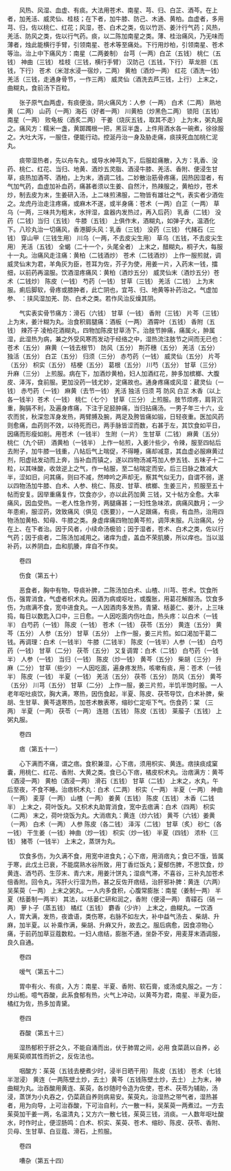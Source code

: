<!-- { "loadSidebar": true } -->
　　风热、风湿、血虚、有痰。大法用苍术、南星、芎、归、白芷、酒芩。在上者，加羌活、威灵仙、桂枝；在下者，加牛膝、防己、木通、黄柏。血虚者，多用芎、归，佐以桃仁、红花；风湿，苍、白术之类，佐以竹沥、姜汁行气药；风热，羌活、防风之类，佐以行气药。痰，以二陈加南星之类。薄、桂治痛风，乃无味而薄者，烛此能横行手臂，引领南星、苍术等至痛处。下行用炒柏，引领南星、苍术等治。治上中下痛风方：南星（二两姜制） 台芎（一两）白芷（五钱） 桃仁（五钱） 神曲（三钱） 桂枝（三钱，横行手臂） 汉防己（五钱，下行） 草龙胆（五钱，下行） 苍术（米泔水浸一宿炒，二两） 黄柏（酒炒一两） 红花（酒洗一钱） 羌活（三钱，走通身骨节，一作三两） 威灵仙（酒洗去芦三钱，上行） 上末之，曲糊丸，食前汤下百粒。

　　张子原气血两虚，有痰便浊，阴火痛风方：人参（一两） 白术（二两） 熟地黄（二两） 山药（一两）海石（好者一两） 川黄柏（炒黑色二两） 锁阳（五钱） 南星（一两） 败龟板（酒炙二两） 干姜（烧灰五钱，取其不走） 上为末，粥丸服之。痛风方：糯米一盏，黄踯躅根一把，黑豆半盏，上件用酒水各一碗煮，徐徐服之。大吐大泻，一服住，便能行动。控涎丹治一身及胁走痛，痰挟死血加桃仁泥丸。

　　痰带湿热者，先以舟车丸，或导水神芎丸下，后服趁痛散，入方：乳香、没药、桃仁、红花、当归、地黄、酒炒五灵脂、酒浸牛膝、羌活、香附、便浸生甘草，痰热加酒芩、酒柏，上为末，酒调二钱。二妙散治筋骨疼痛，因热因湿者，有气加气药，血虚加补血药，痛甚者须以生姜、自然汁，热辣服之，黄柏炒，苍术炒，制去皮为末，生姜研入汤，上二味煎沸服，二物皆有雄壮之气，表实者少酒佐之。龙虎丹治走注疼痛，或麻木不遂，或半身痛：苍术（一两）白芷（一两） 草乌（一两，三味共为粗末，水拌湿，盒器内发热过，再入后药） 乳香（二钱） 没药（二钱）当归（五钱） 牛膝（五钱） 上俱作末，酒糊丸，如弹子大，温酒化下。八珍丸治一切痛风，香港脚头风：乳香（三钱） 没药（三钱） 代赭石（三钱） 穿山甲（三钱生用） 川乌（一两，不去皮尖生用） 草乌（五钱，不去皮尖生用） 羌活（五钱） 全蝎（二十一个，头尾全者） 上末之，醋糊丸，桐子大，每服十一丸。治痛风走注痛：黄柏（二钱酒炒） 苍术（二钱酒炒） 上作一服煎就，调威灵仙末为君，羊角灰为臣，苍耳为佐，芥子为使，用姜一片，入药末一钱，擂细，以前药再温服。饮酒湿疼痛风：黄柏（酒炒五分） 威灵仙末（酒炒五分）苍术（二钱炒） 陈皮（一钱） 芍药（一钱） 甘草（三钱） 羌活（二钱） 上为末服。痢后脚软，骨疼或膝肿者，此亡阴也，宜芎、归、地黄等补药治之。气虚加参、 ：挟风湿加羌、防、白术之类。若作风治反燥其阴。

　　气实表实骨节痛方：滑石（六钱） 甘草（一钱） 香附（三钱） 片芩（三钱） 上为末，姜汁糊为丸。治食积肩腿痛：酒板（一两） 酒霄叶（五钱） 香附（五钱） 辣芥子 凌柏花酒糊丸，四物加陈皮甘草汤下。治肢节肿痛，痛属火，肿属湿，此湿热为病，兼之外受风寒而发动于经络之中，湿热流注肢节之间而无已也：苍术（五分） 麻黄（一钱去根节） 防风（五分） 荆芥穗（五分） 羌活（五分） 独活（五分） 白芷（五分） 归须（三分） 赤芍药（一钱） 威灵仙（五分） 片芩（五分） 枳实（五分） 桔梗（五分） 葛根（五分） 川芍（五分） 甘草（三分） 升麻（三分） 上煎服。病在下，加酒炒黄柏，妇人加酒红花，肿多加槟榔、大腹皮、泽泻，食前服。更加没药一钱尤妙，定痛故也。通身疼痛或风湿：葳灵仙（一钱） 赤芍药（一钱） 麻黄（去节一钱） 羌活 独活 归须 芎 防风 白芷 木香（以上各一钱半）苍术（一钱） 桃仁（七个） 甘草（三分） 上煎服。肢节烦疼，肩背沉重，胸膈不利，及遍身疼痛，下注于足胫肿痛，当归拈痛汤。一男子年三十六，业农而贫，秋深忽浑身发热，两臂膊及腕，两足及胯皆痛如锻，日轻夜重。医加风药则愈痛，血药则不效，以待死而已，两手脉皆涩而数，右甚于左，其饮食如平日，因痛而形瘦如削。用苍术（一钱半） 生附（一片） 生甘草（二钱） 麻黄（五分） 桃仁（九个研） 酒黄柏（一钱半） 上作一帖煎，入姜汁些少，令辣，服至四帖后去附子，加牛膝一钱重，八帖后气上喘促，不得睡，痛却减意，其血虚必服麻黄过剂，阳虚祛发动而上奔，当补血而镇之，遂以四物汤减芎加人参五钱、五味子十二粒，以其味酸，收敛逆上之气，作一帖服，至二帖喘定而安。后三日脉之数减大半，涩如旧，问其痛，则曰不减，然呻吟之声却无，察其气似无力，自谓不弱，遂以四物汤加牛膝、白术、人参、桃仁、陈皮、甘草、槟榔、生姜三片，煎服至五十帖而安复。因举重痛复作，饮食亦少，亦以此药加黄 三钱，又十帖方全愈。大率痛风，因血受热。一老人性急作劳，两腿痛甚；一妇性急味浓，病痛风数月；一少年患痢，服涩药，效致痛风（俱见《医要》），一人足跟痛，有痰，有血热，治用四物汤加黄柏、知母、牛膝之类。身虚痒痛四物加黄芩煎，调萍末服。凡治痛风，分在上、在下者治。因于风者，小续命汤极验；因于湿者，苍术、白术之类，佐以行气药；因于痰者，二陈汤加减用之。诸痒为虚，盖血不荣肌腠，所以痒也。当以滋补药，以养阴血，血和肌腠，痒自不作矣。

　　卷四

　　伤食（第五十）

　　恶食者，胸中有物，导痰补脾，二陈汤加白术、山楂、川芎、苍术。饮食所伤，强胃消食，气虚者枳术丸。因酒为病或呕吐，或腹胀，用葛花解酲汤。饮食多伤，为痞满不食，宽中进食丸。一人因酒肉多发热，青黛、栝蒌仁、姜汁，上三味捣，每日以数匙入口中，三日愈。一人因吃面内伤吐血，热头疼：以白术（一钱半） 白芍药（一钱） 陈皮（一钱） 苍术（一钱） 茯苓（五分） 黄连（五分） 黄芩（五分） 人参（五分） 甘草（五分） 上作一服，姜三片煎。如口渴加干葛二钱。再调理：白术（一钱半） 牛膝（二钱半） 陈皮（一钱半）人参（一钱） 白芍药（一钱） 甘草（二分） 茯苓（五分） 又复调胃：白术（二钱） 白芍药（一钱半） 人参（一钱） 当归（一钱） 陈皮（炒一钱） 黄芩（五分） 柴胡（三分） 升麻（二分） 甘草（些少） 一人因吃面，遍身疼发热，咳嗽有痰，用：苍术（一钱半） 陈皮（一钱） 半夏（一钱） 羌活（五分） 茯苓（五分） 防风（五分） 黄芩（五分） 川芎（五分） 甘草（二分） 上作一服，姜三片煎，半饥半饱时服。一人老年呕吐痰饮，胸大满，寒热，因伤食起，半夏、陈皮、茯苓导饮，白术补脾，柴胡、生甘草、黄芩退寒热，加苍术散表寒，缩砂仁定呕下气。伤食药：棠 （三两） 半夏（一两） 茯苓（一两） 连翘（五钱） 陈皮（五钱） 莱菔子（五钱） 上粥丸服。

　　卷四

　　痞（第五十一）

　　心下满而不痛，谓之痞。食积兼湿，心下痞，须用枳实、黄连。痞挟痰成窠囊，用桃仁、红花、香附、大黄之类。食已心下痞，橘皮枳术丸。治痞满方：黄芩（酒浸一两） 黄柏（酒浸一两） 滑石（五钱） 甘草（二钱） 上末之，水丸，午后至夜，不食不睡。治痞枳术丸：白术（二两） 枳实（一两） 半夏（一两） 神曲（一两） 麦芽（一两） 山楂（一两） 姜黄（五钱） 陈皮（五钱） 木香（二钱半） 上末之，荷叶饭丸。又枳术丸助胃消食，宽中去痞满：白术（四两） 枳实（二两） 末之，荷叶烧饭为丸。大消痞丸：黄连（炒六钱） 黄芩（六钱）姜黄（一两） 白术（一两） 人参 陈皮（各二钱） 泽泻（二钱） 甘草（炙） 砂仁（各一钱） 干生姜（一钱）神曲（炒一钱） 枳实（炒一钱） 半夏（四钱） 浓朴（三钱） 猪苓（一钱半） 上末之，蒸饼为丸。

　　饮食多伤，为久满不食，用宽中进食丸；心下痞，用消痞丸；食已不饿，皆属于寒，此戊土已衰，不能腐熟水谷所致，用丁香烂饭丸；夏郁伤脾，不思饮食，炒黄连、酒芍药、生莎末、青六末，用姜汁饼丸；湿痰气滞，不喜谷，三补丸加苍术倍香附。回令丸，泻肝火行湿为热，甚之反佐开痞结，治肝邪补脾：黄连（六两） 吴茱萸（一两） 上末之粥丸。一人内多食积，心腹常膨胀：南星（姜制一两） 半夏（栝蒌制一两半） 其法，以栝蒌仁研和润之，香附（便浸一两） 青礞石（硝 一两） 萝卜子（蒸五钱） 橘红（五钱） 麝香（少许） 上末之，曲糊丸。一饮酒人，胃大满，发热，夜谵语，类伤寒，右脉不如左大，补中益气汤去 、柴胡、升麻，加半夏。以 补乘作满，柴胡、升麻又升，故去之。服后病愈，因食凉物心痛，于前药加草豆蔻数粒。一妇人痞结，膨胀不通，坐卧不安，用麦芽末酒调服，良久自通。

　　卷四

　　嗳气（第五十二）

　　胃中有火、有痰，入方：南星、半夏、香附、软石膏，或汤或丸服之。一方：炒山栀。噫气吞酸，此系食郁有热，火气上冲动，以黄芩为君，南星、半夏为臣，橘红为佐，热多加青黛。

　　卷四

　　吞酸（第五十三）

　　湿热郁积于肝之久，不能自涌而出，伏于肺胃之间，必用 食菜蔬以自养，必用茱萸顺其性而折之，反佐法也。

　　咽酸方：茱萸（五钱去梗煮少时，浸半日晒干用） 陈皮（五钱） 苍术（七钱半泔浸） 黄连（一两陈壁土炒，去土）黄芩（五钱陈壁土炒，去土） 上为末，神曲糊为丸。治吞酸用黄连、茱萸，各炒随时令造为佐使，苍术、茯苓为辅助，汤浸，蒸饼为小丸吞之，仍菜蔬自养则病易安。茱萸丸，治湿热之带气者，湿热甚者，用为向导，上可治吞酸，下可治自利，六一散一料，吴茱萸一两煮过。一方去茱萸加干姜一两，名温清丸；又方六一散七钱，茱萸三钱，消痰。一人数年呕吐酸水，时作时止，便涩肠鸣：白术、枳实、茱萸、苍术、缩砂、陈皮、茯苓、香附、贝母、生甘草、白豆蔻、滑石，上煎服。

　　卷四

　　嘈杂（第五十四）

